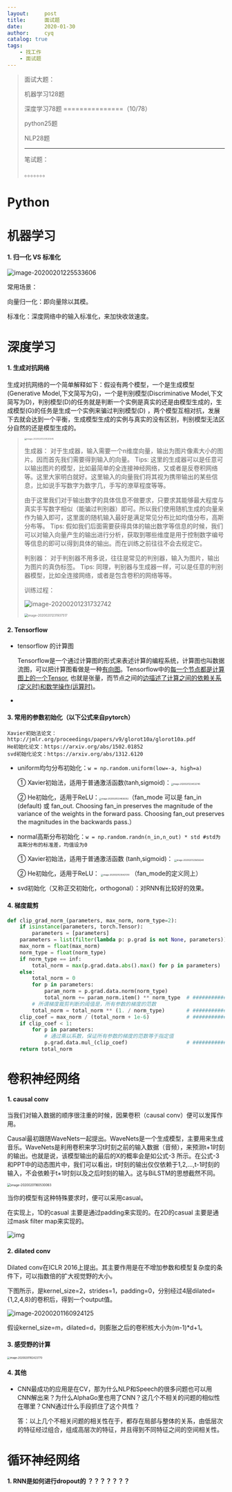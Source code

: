 ```yaml
---
layout:     post
title:      面试题
date:       2020-01-30
author:     cyq
catalog: true
tags:
    - 找工作
    - 面试题
---
```


> 面试大题：
>
> 机器学习128题
>
> 深度学习78题 ===============（10/78）
>
> python25题
>
> NLP28题
>
> -------------------------------------------------------------------------
>
> 笔试题：
>
> 。。。。。。。



# Python





# 机器学习

#### 1. 归一化 VS 标准化

![image-20200201225533606](../../notes/images/image-20200201225533606.png)

常用场景：

向量归一化：即向量除以其模。

标准化：深度网络中的输入标准化，来加快收敛速度。



# 深度学习

#### 1. 生成对抗网络

生成对抗网络的一个简单解释如下：假设有两个模型，一个是生成模型(Generative Model,下文简写为G)，一个是判别模型(Discriminative Model,下文简写为D)，判别模型(D)的任务就是判断一个实例是真实的还是由模型生成的，生成模型(G)的任务是生成一个实例来骗过判别模型(D) ，两个模型互相对抗，发展下去就会达到一个平衡，生成模型生成的实例与真实的没有区别，判别模型无法区分自然的还是模型生成的。

><img src="../../notes/images/image-20200201230530845.png" alt="image-20200201230530845" style="zoom:33%;" />
>
>生成器：
>对于生成器，输入需要一个n维度向量，输出为图片像素大小的图片。因而首先我们需要得到输入的向量。
>Tips: 这里的生成器可以是任意可以输出图片的模型，比如最简单的全连接神经网络，又或者是反卷积网络等。这里大家明白就好。这里输入的向量我们将其视为携带输出的某些信息，比如说手写数字为数字几，手写的潦草程度等等。
>
>由于这里我们对于输出数字的具体信息不做要求，只要求其能够最大程度与真实手写数字相似（能骗过判别器）即可。所以我们使用随机生成的向量来作为输入即可，这里面的随机输入最好是满足常见分布比如均值分布，高斯分布等。
>Tips: 假如我们后面需要获得具体的输出数字等信息的时候，我们可以对输入向量产生的输出进行分析，获取到哪些维度是用于控制数字编号等信息的即可以得到具体的输出。而在训练之前往往不会去规定它。
>
>判别器：
>对于判别器不用多说，往往是常见的判别器，输入为图片，输出为图片的真伪标签。
>Tips: 同理，判别器与生成器一样，可以是任意的判别器模型，比如全连接网络，或者是包含卷积的网络等等。
>
>训练过程：
>
>![image-20200201231732742](../../notes/images/image-20200201231732742.png)
>
><img src="../../notes/images/image-20200201231937517.png" alt="image-20200201231937517" style="zoom:50%;" />

#### 2. Tensorflow

- tensorflow 的计算图

  Tensorflow是一个通过计算图的形式来表述计算的编程系统，计算图也叫数据流图，可以把计算图看做是一种<u>有向图</u>。Tensorflow中的<u>每一个节点都是计算图上的一个Tensor</u>, 也就是张量，而节点之间的<u>边描述了计算之间的依赖关系(定义时)和数学操作(运算时)</u>。

- 

#### 3. 常用的参数初始化（以下公式来自pytorch）

```
Xavier初始法论文：http://jmlr.org/proceedings/papers/v9/glorot10a/glorot10a.pdf
He初始化论文：https://arxiv.org/abs/1502.01852
svd初始化论文：https://arxiv.org/abs/1312.6120
```

- uniform均匀分布初始化：`w = np.random.uniform(low=-a, high=a)`

  ① Xavier初始法，适用于普通激活函数(tanh,sigmoid)：<img src="../../notes/images/image-20200201234532745.png" alt="image-20200201234532745" style="zoom:33%;" />

  ② He初始化，适用于ReLU：<img src="../../notes/images/image-20200201234836352.png" alt="image-20200201234836352" style="zoom:33%;" />（fan_mode 可以是 fan_in (default) 或 fan_out. Choosing fan_in preserves the magnitude of the variance of the weights in the forward pass. Choosing fan_out preserves the magnitudes in the backwards pass.）

- normal高斯分布初始化：`w = np.random.randn(n_in,n_out) * std #std为高斯分布的标准差，均值设为0`

  ① Xavier初始法，适用于普通激活函数 (tanh,sigmoid)：  <img src="../../notes/images/image-20200201235656240.png" alt="image-20200201235656240" style="zoom:33%;" />

  ② He初始化，适用于ReLU： <img src="../../notes/images/image-20200201235421310.png" alt="image-20200201235421310" style="zoom:33%;" />   （fan_mode的定义同上）

- svd初始化（又称正交初始化，orthogonal）：对RNN有比较好的效果。 

#### 4. 梯度裁剪

```python
def clip_grad_norm_(parameters, max_norm, norm_type=2):
    if isinstance(parameters, torch.Tensor):
        parameters = [parameters]
    parameters = list(filter(lambda p: p.grad is not None, parameters))
    max_norm = float(max_norm)
    norm_type = float(norm_type)
    if norm_type == inf:
        total_norm = max(p.grad.data.abs().max() for p in parameters)
    else:
        total_norm = 0
        for p in parameters:
            param_norm = p.grad.data.norm(norm_type)
            total_norm += param_norm.item() ** norm_type  # ###########核心
        # 所谓梯度裁剪判断的阈值是，所有参数的梯度的范数
        total_norm = total_norm ** (1. / norm_type)       # ###########核心
    clip_coef = max_norm / (total_norm + 1e-6)            # ###########核心
    if clip_coef < 1:
        for p in parameters:
            # 通过乘以系数，保证所有参数的梯度的范数等于指定值
            p.grad.data.mul_(clip_coef)                   # ###########核心
    return total_norm
```







# 卷积神经网络

#### 1. causal conv

当我们对输入数据的顺序很注重的时候，因果卷积（causal conv）便可以发挥作用。

Causal最初跟随WaveNets一起提出。WaveNets是一个生成模型，主要用来生成音乐。WaveNets是利用卷积来学习t时刻之前的输入数据（音频），来预测t+1时刻的输出。也就是说，该模型输出的最后的X的概率会是如公式-3 所示。在公式-3 和PPT中的动态图片中，我们可以看出，t时刻的输出仅仅依赖于1,2,…,t-1时刻的输入，不会依赖于t+1时刻以及之后时刻的输入。这与BiLSTM的思想截然不同。

<img src="../../notes/images/image-20200201160530063.png" alt="image-20200201160530063" style="zoom:50%;" />

当你的模型有这种特殊要求时，便可以采用casual。

在实现上，1D的casual 主要是通过padding来实现的。在2D的casual 主要是通过mask filter map来实现的。

![img](https://images2018.cnblogs.com/blog/1020673/201807/1020673-20180731173101855-1394567974.gif)

#### 2. dilated conv

Dilated conv在ICLR 2016上提出。其主要作用是在不增加参数和模型复杂度的条件下，可以指数倍的扩大视觉野的大小。

下图所示，是kernel_size=2，strides=1，padding=0，分别经过4层dilated={1,2,4,8}的卷积后，得到一个output值。

![image-20200201160924125](../../notes/images/image-20200201160924125.png)

假设kernel_size=m，dilated=d，则膨胀之后的卷积核大小为(m-1)*d+1。

#### 3. 感受野的计算

<img src="../../notes/images/image-20200201162423770.png" alt="image-20200201162423770" style="zoom:40%;" />

#### 4. 其他 

- CNN最成功的应用是在CV，那为什么NLP和Speech的很多问题也可以用CNN解出来？为什么AlphaGo里也用了CNN？这几个不相关的问题的相似性在哪里？CNN通过什么手段抓住了这个共性？

  答：以上几个不相关问题的相关性在于，都存在局部与整体的关系，由低层次的特征经过组合，组成高层次的特征，并且得到不同特征之间的空间相关性。





# 循环神经网络

#### 1. RNN是如何进行dropout的 ？？？？？？？















